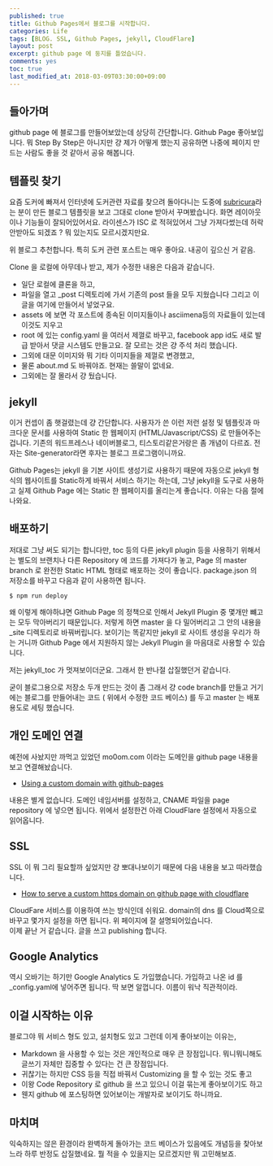 ```yaml
---
published: true
title: Github Pages에서 블로그를 시작합니다. 
categories: Life
tags: [BLOG. SSL, Github Pages, jekyll, CloudFlare]
layout: post
excerpt: github page 에 둥지를 틀었습니다.  
comments: yes
toc: true
last_modified_at: 2018-03-09T03:30:00+09:00
--- 
```


## 들아가며 

github page 에 블로그를 만들어보았는데 상당히 간단합니다. Github Page 좋아보입니다. 뭐 Step By Step은 아니지만 걍 제가 어떻게 했는지 공유하면 나중에 페이지 만드는 사람도 좋을 것 같아서 공유 해봅니다.  

## 템플릿 찾기

요즘 도커에 빠져서 인터넷에 도커관련 자료를 찾으려 돌아다니는 도중에 [subricura](http://subicura.com)라는 분이 만든 블로그 템플릿을 보고 그대로 clone 받아서 꾸며봤습니다. 화면 레이아웃이나 기능들이 잘되어있어서요. 라이센스가 ISC 로 적혀있어서 그냥 가져다썼는데 허락 안받아도 되겠죠 ? 뭐 있는지도 모르시겠지만요. 

위 블로그 추천합니다. 특히 도커 관련 포스트는 매우 좋아요. 내공이 깊으신 거 같음. 

Clone 을 로컬에 아무데나 받고, 제가 수정한 내용은 다음과 같습니다. 
 
* 일단 로컬에 클론을 하고, 
* 파일을 열고 _post 디렉토리에 가서 기존의 post 들을 모두 지웠습니다 그리고 이글을 여기에 만들어서 넣었구요.
* assets 에 보면 각 포스트에 종속된 이미지들이나 asciimena등의 자료들이 있는데 이것도 지우고
* root 에 있는 config.yaml 을 여러서 제껄로 바꾸고, facebook app id도 새로 발급 받아서 댓글 시스템도 만들고요. 잘 모르는 것은 걍 주석 처리 했습니다.  
* 그외에 대문 이미지와 뭐 기타 이미지들을 제껄로 변경했고, 
* 물론 about.md 도 바꿔야죠. 현재는 쓸말이 없네요.  
* 그외에는 잘 몰라서 걍 뒀습니다. 

## jekyll 

이거 컨셉이 좀 햇걸렸는데 걍 간단합니다. 사용자가 쓴 이런 저런 설정 및 템플릿과 마크다운 문서를 사용하여 Static 한 웹페이지 (HTML/Javascript/CSS) 로 만들어주는 겁니다. 기존의 워드프레스나 네이버블로그, 티스토리같은거랑은 좀 개념이 다르죠. 전자는 Site-generator라면 후자는 블로그 프로그램이니까요.

Github Pages는 jekyll 을 기본 사이트 생성기로 사용하기 때문에 자동으로 jekyll 형식의 웹사이트를 Static하게 바꿔서 서비스 하기는 하는데, 그냥 jekyll을 도구로 사용하고 실제 Github Page 에는 Static 한 웹페이지를 올리는게 좋습니다. 이유는 다음 절에 나와요. 

## 배포하기 

저대로 그냥 써도 되기는 합니다만, toc 등의 다른 jekyll plugin 등을 사용하기 위해서는 별도의 브랜치나 다른 Repository 에 코드를 가져다가 놓고, Page 의 master branch 로 완전한 Static HTML 형태로 배포하는 것이 좋습니다. package.json 의 저장소를 바꾸고 다음과 같이 사용하면 됩니다.

```
$ npm run deploy
```

왜 이렇게 해야하냐면 Github Page 의 정책으로 인해서 Jekyll Plugin 중 몇개만 뺴고는 모두 막아버리기 때문입니다. 저렇게 하면 master 을 다 밀어버리고 그 안의 내용을 _site 디렉토리로 바꿔버립니다. 보이기는 똑같지만 jekyll 로 사이트 생성을 우리가 하는 거니까 Github Page 에서 지원하지 않는 Jekyll Plugin 을 마음대로 사용할 수 있습니다.  

저는 jekyll_toc 가 멋져보이더군요. 그래서 한 반나절 삽질했던거 같습니다. 

굳이 블로그용으로 저장소 두개 만드는 것이 좀 그래서 걍 code branch를 만들고 거기에는 블로그를 만들어내는 코드 ( 위에서 수정한 코드 베이스) 를 두고 master 는 배포용도로 세팅 했습니다. 

## 개인 도메인 연결 

예전에 사놨지만 까먹고 있었던 mo0om.com 이라는 도메인을 github page 내용을 보고 연결해놨습니다. 

* [Using a custom domain with github-pages](https://help.github.com/articles/using-a-custom-domain-with-github-pages/) 

내용은 별게 없습니다. 도메인 네임서버를 설정하고, CNAME 파일을 page repository 에 넣으면 됩니다. 위에서 설정한건 아래 CloudFlare 설정에서 자동으로 읽어옵니다. 

## SSL 

SSL 이 뭐 그리 필요할까 싶었지만 걍 뽀대나보이기 때문에 다음 내용을 보고 따라했습니다. 

* [How to serve a custom https domain on github page with cloudflare](https://gist.github.com/cvan/8630f847f579f90e0c014dc5199c337b)

CloudFare 서비스를 이용하여 쓰는 방식인데 쉬워요. domain의 dns 를 Cloud쪽으로 바꾸고 몇가지 설정을 하면 됩니다. 위 페이지에 잘 설명되어있습니다.  
이제 끝난 거 같습니다. 글을 쓰고 publishing 합니다. 

## Google Analytics

역시 오바기는 하기만 Google Analytics 도 가입했습니다. 가입하고 나온 id 를 _config.yaml에 넣어주면 됩니다. 딱 보면 알껍니다. 이름이 워낙 직관적이라. 

## 이걸 시작하는 이유

블로그야 뭐 서비스 형도 있고, 설치형도 있고 그런데 이게 좋아보이는 이유는, 
* Markdown 을 사용할 수 있는 것은 개인적으로 매우 큰 장점입니다. 뭐니뭐니해도 글쓰기 자체만 집중할 수 있다는 건 큰 장점입니다.  
* 귀찮기는 하지만 CSS 등을 직접 바꿔서 Customizing 을 할 수 있는 것도 좋고 
* 이왕 Code Repository 로 github 을 쓰고 있으니 이걸 묶는게 좋아보이기도 하고 
* 웬지 github 에 포스팅하면 있어보이는 개발자로 보이기도 하니까요.

## 마치며 

익숙하지는 않은 환경이라 완벽하게 돌아가는 코드 베이스가 있음에도 개념등을 찾아보느라 하루 반정도 삽질했네요. 뭘 적을 수 있을지는 모르겠지만 뭐 고민해보죠. 